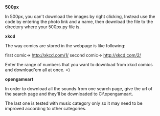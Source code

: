 **500px**

In 500px, you can't download the images by right clicking, Instead 
use the code by entering the photo link and a name, 
then download the file to the directory where your 500px.py file is.

**xkcd**

The way comics are stored in the webpage is like following:

first comic->  http://xkcd.com/1/
second comic-> http://xkcd.com/2/

Enter the range of numbers that you want to download from xkcd comics
and download'em all at once. =)

**opengameart**

In order to download all the sounds from one search page,
give the url of the search page and they'll be downloaded
to C:\opengameart.

The last one is tested with music category only so it may need 
to be improved according to other categories.

